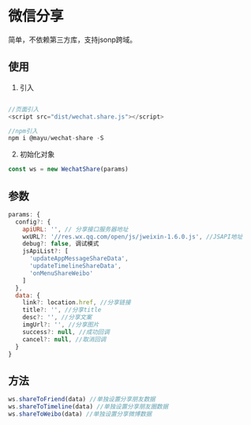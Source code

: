 # 微信分享
简单，不依赖第三方库，支持jsonp跨域。

## 使用
1. 引入
``` javascript

//页面引入
<script src="dist/wechat.share.js"></script>

//npm引入
npm i @mayu/wechat-share -S

```
2. 初始化对象 
``` javascript
const ws = new WechatShare(params)
```

## 参数

``` javascript
params: {
  config?: {
    apiURL: '', // 分享接口服务器地址
    wxURL?: '//res.wx.qq.com/open/js/jweixin-1.6.0.js', //JSAPI地址
    debug?: false, 调试模式
    jsApiList?: [
      'updateAppMessageShareData',
      'updateTimelineShareData',
      'onMenuShareWeibo'
    ]
  },
  data: {
    link?: location.href, //分享链接
    title?: '', //分享title
    desc?: '', //分享文案
    imgUrl?: '', //分享图片
    success?: null, //成功回调
    cancel?: null, //取消回调
  }
}
```
## 方法
``` javascript
ws.shareToFriend(data) //单独设置分享朋友数据
ws.shareToTimeline(data) //单独设置分享朋友圈数据
ws.shareToWeibo(data) //单独设置分享微博数据
```
